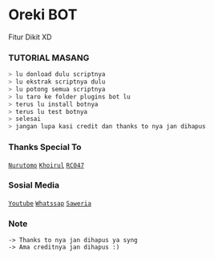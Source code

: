 # Oreki BOT 
Fitur Dikit XD

### TUTORIAL MASANG
```bash
> lu donload dulu scriptnya
> lu ekstrak scriptnya dulu
> lu potong semua scriptnya
> lu taro ke folder plugins bot lu
> terus lu install botnya
> terus lu test botnya
> selesai
> jangan lupa kasi credit dan thanks to nya jan dihapus
```

### Thanks Special To
[`Nurutomo`](https://GitHub.com/Nurutomo) 
[`Khoirul`](https://GitHub.com) 
[`RC047`](https://GitHub.com/RC047) 

### Sosial Media 
[`Youtube`](https://youtube.com/channel/UCMAG9Yd-cuTJIHNWFGayLQw)
[`Whatssap`](https://wa.me/6283191632340)
[`Saweria`](https://saweria.co/JereOfficial)

### Note
````
-> Thanks to nya jan dihapus ya syng
-> Ama creditnya jan dihapus :)
